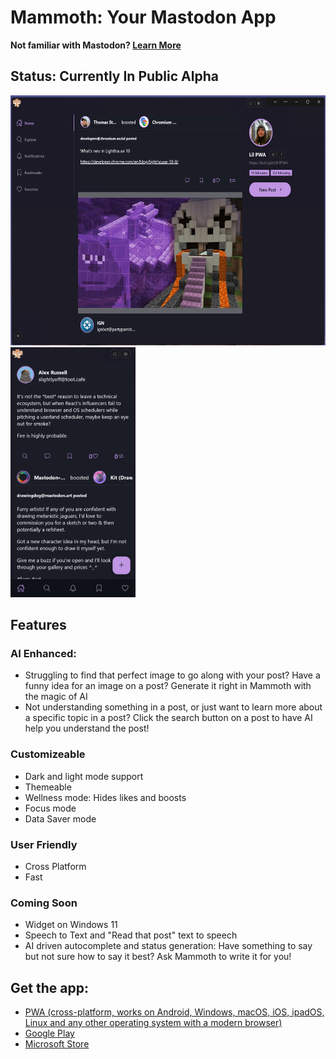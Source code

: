 # Mammoth: Your Mastodon App

**Not familiar with Mastodon? [Learn More](https://joinmastodon.org/)**

## Status: Currently In Public Alpha

<div>
<img height="400px" src="/public/assets/screenshots/new/desktop.png" />
<img height="400px" src="/public/assets/screenshots/new/mobile-one.png" />
</div>

## Features

### AI Enhanced:
   - Struggling to find that perfect image to go along with your post? Have a funny idea for an image on a post? Generate it right in Mammoth with the magic of AI
   - Not understanding something in a post, or just want to learn more about a specific topic in a post? Click the search button on a post to have AI help you understand the post!
   
### Customizeable
- Dark and light mode support
- Themeable
- Wellness mode: Hides likes and boosts
- Focus mode
- Data Saver mode

### User Friendly
- Cross Platform
- Fast

### Coming Soon

- Widget on Windows 11
- Speech to Text and "Read that post" text to speech
- AI driven autocomplete and status generation: Have something to say but not sure how to say it best? Ask Mammoth to write it for you!

## Get the app:

- [PWA (cross-platform, works on Android, Windows, macOS, iOS, ipadOS, Linux and any other operating system with a modern browser)](https://wonderful-glacier-07b022d1e.2.azurestaticapps.net/home)
- [Google Play](https://play.google.com/store/apps/details?id=com.mammoth.pwa)
- [Microsoft Store](https://www.microsoft.com/store/apps/9NRFT6SLGBMK)



